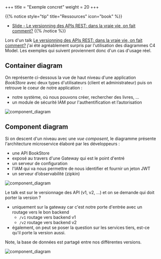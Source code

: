 +++
title = "Exemple concret"
weight = 20
+++

{{% notice style="tip" title="Ressources" icon="book" %}}
- [Slide - Le versionning des APIs REST: dans la vraie vie, on fait comment?](https://speakerdeck.com/alexandretouret/bdxjug24-le-versioning-des-apis-rest-dans-la-vraie-vie-on-fait-comment?slide=14)
{{% /notice %}}

Lors d'un talk [Le versionning des APIs REST: dans la vraie vie, on fait comment?](https://youtu.be/m8DbVbMDe2w) j'ai été agréablement surpris par l'utilisation des diagrammes C4 Model. Les exemples qui suivent proviennent donc d'un cas d'usage réel.


## Container diagram
On représente ci-dessous la vue de haut niveau d'une application *BookStore* avec deux types d'utilisateurs (client et administrateur) puis on retrouve le coeur de notre application :
- notre système, où nous pouvons créer, rechercher des livres, ...
- un module de sécurité IAM pour l'authentification et l’autorisation

![component_diagram](../images/exemple_container_diagram.png)

## Component diagram
Si on descent d'un niveau avec une *vue composent*, le diagramme présente l'architecture microservice élaboré par les développeurs :
- une API BookStore
- exposé au travers d'une Gateway qui est le point d'entré
- un serveur de configuration 
- l'IAM qui va nous permettre de nous identifier et fournir un jeton JWT
- un serveur d’observabilité (zipkin)

![component_diagram](../images/exemple_component_diagram.png)

Le talk est sur le versionnage des API (v1, v2, ...) et on se demande qui doit porter la version ?
- uniquement sur la gateway car c'est notre porte d'entrée avec un routage vers le bon backend
  - `/v1` routage vers backend v1
  - `/v2` routage vers backend v2
- également, on peut se poser la question sur les services tiers, est-ce qu'il porte la version aussi.

Note, la base de données est partagé entre nos différentes versions.

![component_diagram](../images/exemple_component_diagram2.png)

